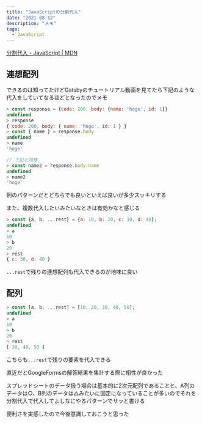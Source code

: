 ```yaml
---
title: "JavaScriptの分割代入"
date: "2021-08-12"
description: "メモ"
tags:
  - JavaScript
---
```


[分割代入 - JavaScript | MDN](https://developer.mozilla.org/ja/docs/Web/JavaScript/Reference/Operators/Destructuring_assignment)

## 連想配列

できるのは知ってたけどGatsbyのチュートリアル動画を見てたら下記のような代入をしていてなるほどとなったのでメモ

```javascript
> const response = {code: 200, body: {name: 'hoge', id: 1}}
undefined
> response
{ code: 200, body: { name: 'hoge', id: 1 } }
> const { name } = response.body
undefined
> name
'hoge'

// 下記と同様
> const name2 = response.body.name
undefined
> name2
'hoge'
```

例のパターンだとどちらでも良いといえば良いが多少スッキリする

また、複数代入したいみたいなときは有効かなと感じる

```javascript
> const {a, b, ...rest} = {a: 10, b: 20, c: 30, d: 40};
undefined
> a
10
> b
20
> rest
{ c: 30, d: 40 }
```

`...rest`で残りの連想配列も代入できるのが地味に良い

## 配列

```javascript
> const [a, b, ...rest] = [10, 20, 30, 40, 50];
undefined
> a
10
> b
20
> rest
[ 30, 40, 50 ]
```

こちらも`...rest`で残りの要素を代入できる

直近だとGoogleFormsの解答結果を集計する際に相性が良かった

スプレッドシートのデータ扱う場合は基本的に2次元配列であることと、A列のデータは○、B列のデータは△みたいに固定になっていることが多いのでそれを分割代入で代入してよしなにやるパターンでサッと書ける

便利さを実感したので今後意識しておこうと思った
